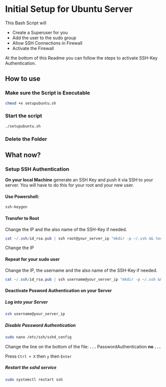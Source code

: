 # Initial Setup for Ubuntu Server

This Bash Script will 
- Create a Superuser for you
- Add the user to the sudo group
- Allow SSH Connections in Firewall
- Activate the Firewall

At the bottom of this Readme you can follow the steps to activate SSH-Key Authentication.

## How to use

### Make sure the Script is Executable
```bash
chmod +x setupubuntu.sh
```

### Start the script
```bash
./setupubuntu.sh
```

### Delete the Folder

## What now?

### Setup SSH Authentication

**On your local Machine** generate an SSH Key and push it via SSH to your server. You will have to do this for your root and your new user.

#### Use Powershell:
```powershell
ssh-keygen
```

#### Transfer to Root
Change the IP and the also name of the SSH-Key if needed.
```powershell
cat ~/.ssh/id_rsa.pub | ssh root@your_server_ip "mkdir -p ~/.ssh && touch ~/.ssh/authorized_keys && chmod -R go= ~/.ssh && cat >> ~/.ssh/authorized_keys"

```

Change the IP
#### Repeat for your sudo user
Change the IP, the username and the also name of the SSH-Key if needed.
```powershell
cat ~/.ssh/id_rsa.pub | ssh username@your_server_ip "mkdir -p ~/.ssh && touch ~/.ssh/authorized_keys && chmod -R go= ~/.ssh && cat >> ~/.ssh/authorized_keys"

```

#### Deactivate Pssword Authentication on your Server

##### Log into your Server
```bash
ssh username@your_server_ip
```

##### Disable Password Authentication
```bash
sudo nano /etc/ssh/sshd_config
```

Change the line on the bottom of the file:
**. . .**
PasswordAuthentication **no**
**. . .**

Press `Ctrl + X` then `y` then `Enter`

##### Restart the sshd service
```bash
sudo systemctl restart ssh
```
